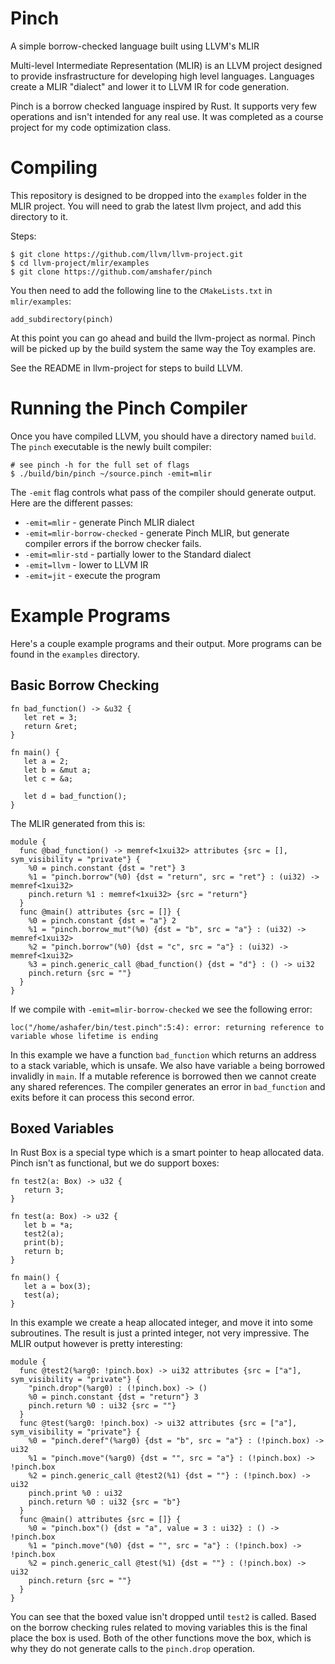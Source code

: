 # Pinch
A simple borrow-checked language built using LLVM's MLIR

Multi-level Intermediate Representation (MLIR) is an LLVM project
designed to provide insfrastructure for developing high level
languages. Languages create a MLIR "dialect" and lower it to LLVM IR
for code generation.

Pinch is a borrow checked language inspired by Rust. It supports very
few operations and isn't intended for any real use. It was completed
as a course project for my code optimization class.

# Compiling

This repository is designed to be dropped into the `examples` folder
in the MLIR project. You will need to grab the latest llvm project,
and add this directory to it.

Steps:
```
$ git clone https://github.com/llvm/llvm-project.git
$ cd llvm-project/mlir/examples
$ git clone https://github.com/amshafer/pinch
```

You then need to add the following line to the `CMakeLists.txt` in
`mlir/examples`:
```
add_subdirectory(pinch)
```

At this point you can go ahead and build the llvm-project as
normal. Pinch will be picked up by the build system the same way the
Toy examples are.

See the README in llvm-project for steps to build LLVM.

# Running the Pinch Compiler

Once you have compiled LLVM, you should have a directory named
`build`. The `pinch` executable is the newly built compiler:

```
# see pinch -h for the full set of flags
$ ./build/bin/pinch ~/source.pinch -emit=mlir
```

The `-emit` flag controls what pass of the compiler should generate
output. Here are the different passes:
* `-emit=mlir` - generate Pinch MLIR dialect
* `-emit=mlir-borrow-checked` - generate Pinch MLIR, but generate
compiler errors if the borrow checker fails.
* `-emit=mlir-std` - partially lower to the Standard dialect
* `-emit=llvm` - lower to LLVM IR
* `-emit=jit` - execute the program

# Example Programs

Here's a couple example programs and their output. More programs can
be found in the `examples` directory.

## Basic Borrow Checking

```
fn bad_function() -> &u32 {
   let ret = 3;
   return &ret;
}

fn main() {
   let a = 2;
   let b = &mut a;
   let c = &a;

   let d = bad_function();
}
```

The MLIR generated from this is:

```
module {
  func @bad_function() -> memref<1xui32> attributes {src = [], sym_visibility = "private"} {
    %0 = pinch.constant {dst = "ret"} 3
    %1 = "pinch.borrow"(%0) {dst = "return", src = "ret"} : (ui32) -> memref<1xui32>
    pinch.return %1 : memref<1xui32> {src = "return"}
  }
  func @main() attributes {src = []} {
    %0 = pinch.constant {dst = "a"} 2
    %1 = "pinch.borrow_mut"(%0) {dst = "b", src = "a"} : (ui32) -> memref<1xui32>
    %2 = "pinch.borrow"(%0) {dst = "c", src = "a"} : (ui32) -> memref<1xui32>
    %3 = pinch.generic_call @bad_function() {dst = "d"} : () -> ui32
    pinch.return {src = ""}
  }
}
```
If we compile with `-emit=mlir-borrow-checked` we see the following
error:
```
loc("/home/ashafer/bin/test.pinch":5:4): error: returning reference to variable whose lifetime is ending
```

In this example we have a function `bad_function` which returns an
address to a stack variable, which is unsafe. We also have variable `a`
being borrowed invalidly in `main`. If a mutable reference is borrowed
then we cannot create any shared references. The compiler generates an
error in `bad_function` and exits before it can process this second error.


## Boxed Variables
In Rust Box is a special type which is a smart pointer to heap
allocated data. Pinch isn't as functional, but we do support boxes:

```
fn test2(a: Box) -> u32 {
   return 3;
}

fn test(a: Box) -> u32 {
   let b = *a;
   test2(a);
   print(b);
   return b;
}

fn main() {
   let a = box(3);
   test(a);
}
```

In this example we create a heap allocated integer, and move it into
some subroutines. The result is just a printed integer, not very
impressive. The MLIR output however is pretty interesting:

```
module {
  func @test2(%arg0: !pinch.box) -> ui32 attributes {src = ["a"], sym_visibility = "private"} {
    "pinch.drop"(%arg0) : (!pinch.box) -> ()
    %0 = pinch.constant {dst = "return"} 3
    pinch.return %0 : ui32 {src = ""}
  }
  func @test(%arg0: !pinch.box) -> ui32 attributes {src = ["a"], sym_visibility = "private"} {
    %0 = "pinch.deref"(%arg0) {dst = "b", src = "a"} : (!pinch.box) -> ui32
    %1 = "pinch.move"(%arg0) {dst = "", src = "a"} : (!pinch.box) -> !pinch.box
    %2 = pinch.generic_call @test2(%1) {dst = ""} : (!pinch.box) -> ui32
    pinch.print %0 : ui32
    pinch.return %0 : ui32 {src = "b"}
  }
  func @main() attributes {src = []} {
    %0 = "pinch.box"() {dst = "a", value = 3 : ui32} : () -> !pinch.box
    %1 = "pinch.move"(%0) {dst = "", src = "a"} : (!pinch.box) -> !pinch.box
    %2 = pinch.generic_call @test(%1) {dst = ""} : (!pinch.box) -> ui32
    pinch.return {src = ""}
  }
}
```

You can see that the boxed value isn't dropped until `test2` is
called. Based on the borrow checking rules related to moving variables
this is the final place the box is used. Both of the other functions
move the box, which is why they do not generate calls to the
`pinch.drop` operation.
